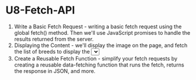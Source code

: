 # U8-Fetch-API

1. Write a Basic Fetch Request - writing a basic fetch request using the global fetch() method. Then we'll use JavaScript promises to handle the results returned from the server.
2. Displaying the Content - we'll display the image on the page, and fetch the list of breeds to display the <select> menu options.
3. Create a Reusable Fetch Function - simplify your fetch requests by creating a reusable data-fetching function that runs the fetch, returns the response in JSON, and more. 
 

